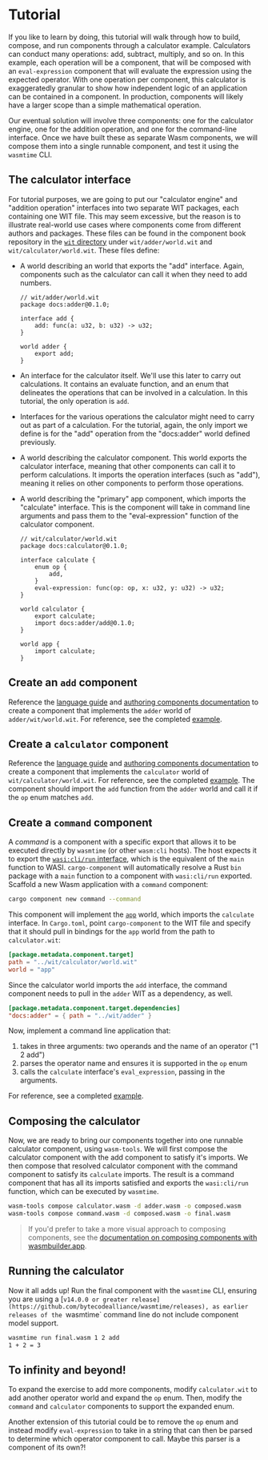 # Tutorial

If you like to learn by doing, this tutorial will walk through how to build, compose, and run
components through a calculator example. Calculators can conduct many operations: add, subtract,
multiply, and so on. In this example, each operation will be a component, that will be composed with
an `eval-expression` component that will evaluate the expression using the expected operator. With
one operation per component, this calculator is exaggeratedly granular to show how independent logic
of an application can be contained in a component. In production, components will likely have a
larger scope than a simple mathematical operation.

Our eventual solution will involve three components: one for the calculator engine, one for the
addition operation, and one for the command-line interface. Once we have built these as separate
Wasm components, we will compose them into a single runnable component, and test it using the
`wasmtime` CLI.

## The calculator interface

For tutorial purposes, we are going to put our "calculator engine" and "addition operation" interfaces into two separate WIT packages, each containing one WIT file.  This may seem excessive, but the reason is to illustrate real-world use cases where components come from different authors and packages. 
These files can be found in the component book repository in the [`wit` directory](https://github.com/bytecodealliance/component-docs/tree/main/component-model/examples/tutorial/wit) under `wit/adder/world.wit` and `wit/calculator/world.wit`. These files define:

* A world describing an world that exports the "add" interface. Again, components such as the calculator can call it when
  they need to add numbers.

  ```wit
  // wit/adder/world.wit
  package docs:adder@0.1.0;

  interface add {
      add: func(a: u32, b: u32) -> u32;
  }

  world adder {
      export add;
  }
  ```

* An interface for the calculator itself.  We'll use this later to carry out calculations. It
  contains an evaluate function, and an enum that delineates the operations that can be involved in
  a calculation. In this tutorial, the only operation is `add`.
* Interfaces for the various operations the calculator might need to carry out as part of a
  calculation. For the tutorial, again, the only import we define is for the "add" operation from
  the "docs:adder" world defined previously.
* A world describing the calculator component. This world exports the calculator interface, meaning
  that other components can call it to perform calculations. It imports the operation interfaces
  (such as "add"), meaning it relies on other components to perform those operations.
* A world describing the "primary" app component, which imports the "calculate" interface. This is
  the component will take in command line arguments and pass them to the "eval-expression" function
  of the calculator component.


  ```wit
  // wit/calculator/world.wit
  package docs:calculator@0.1.0;

  interface calculate {
      enum op {
          add,
      }
      eval-expression: func(op: op, x: u32, y: u32) -> u32;
  }

  world calculator {
      export calculate;
      import docs:adder/add@0.1.0;
  }

  world app {
      import calculate;
  }

  ```

## Create an `add` component

Reference the [language guide](language-support.md) and [authoring components
documentation](creating-and-consuming/authoring.md) to create a component that implements the
`adder` world of `adder/wit/world.wit`. For reference, see the completed
[example](https://github.com/bytecodealliance/component-docs/tree/main/component-model/examples/tutorial/adder/).

## Create a `calculator` component

Reference the [language guide](language-support.md) and [authoring components
documentation](creating-and-consuming/authoring.md) to create a component that implements the
`calculator` world of `wit/calculator/world.wit`. For reference, see the completed
[example](https://github.com/bytecodealliance/component-docs/tree/main/component-model/examples/tutorial/calculator/). The component should import the `add` function from the
`adder` world and call it if the `op` enum matches `add`.

## Create a `command` component

A _command_ is a component with a specific export that allows it to be executed directly by
`wasmtime` (or other `wasm:cli` hosts). The host expects it to export the [`wasi:cli/run`
interface](https://github.com/WebAssembly/wasi-cli/blob/main/wit/run.wit), which is the equivalent
of the `main` function to WASI. `cargo-component` will automatically resolve a Rust `bin` package
with a `main` function to a component with `wasi:cli/run` exported. Scaffold a new Wasm application
with a `command` component:

```sh
cargo component new command --command
```

This component will implement the [`app`](https://github.com/bytecodealliance/component-docs/tree/main/component-model/examples/tutorial/wit/calculator.wit) world, which
imports the `calculate` interface. In `Cargo.toml`, point `cargo-component` to the WIT file and
specify that it should pull in bindings for the `app` world from the path to `calculator.wit`:

```toml
[package.metadata.component.target]
path = "../wit/calculator/world.wit"
world = "app"
```
Since the calculator world imports the `add` interface, the command component needs to pull in the `adder` WIT as a dependency, as well.

```toml
[package.metadata.component.target.dependencies]
"docs:adder" = { path = "../wit/adder" }
```
Now, implement a command line application that:

1. takes in three arguments: two operands and the name of an operator ("1 2 add")
2. parses the operator name and ensures it is supported in the `op` enum
3. calls the `calculate` interface's `eval_expression`, passing in the arguments.

For reference, see a completed [example](https://github.com/bytecodealliance/component-docs/tree/main/component-model/examples/tutorial/command/).

## Composing the calculator

Now, we are ready to bring our components together into one runnable calculator component, using
`wasm-tools`. We will first compose the calculator component with the add component to satisfy it's
imports. We then compose that resolved calculator component with the command component to satisfy
its `calculate` imports. The result is a command component that has all its imports satisfied and
exports the `wasi:cli/run` function, which can be executed by `wasmtime`.

```sh
wasm-tools compose calculator.wasm -d adder.wasm -o composed.wasm
wasm-tools compose command.wasm -d composed.wasm -o final.wasm
```

> If you'd prefer to take a more visual approach to composing components, see the [documentation on composing components with wasmbuilder.app](creating-and-consuming/composing.md#composing-components-with-a-visual-interface).

## Running the calculator

Now it all adds up! Run the final component with the `wasmtime` CLI, ensuring you are using a
[`v14.0.0 or greater release](https://github.com/bytecodealliance/wasmtime/releases), as earlier releases of
the `wasmtime` command line do not include component model support.

```sh
wasmtime run final.wasm 1 2 add
1 + 2 = 3
```

## To infinity and beyond!

To expand the exercise to add more components, modify `calculator.wit` to add another operator world
and expand the `op` enum. Then, modify the `command` and `calculator` components to support the
expanded enum.

Another extension of this tutorial could be to remove the `op` enum and instead modify
`eval-expression` to take in a string that can then be parsed to determine which operator component
to call. Maybe this parser is a component of its own?!
